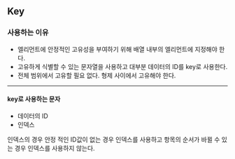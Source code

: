 ## Key

### 사용하는 이유

- 엘리먼트에 안정적인 고유성을 부여하기 위해 배열 내부의 엘리먼트에 지정해야 한다.
- 고유하게 식별할 수 있는 문자열을 사용하고 대부분 데이터의 ID를 key로 사용한다.
- 전체 범위에서 고유할 필요 없다. 형제 사이에서 고유해야 한다.

---

#### key로 사용하는 문자

- 데이터의 ID
- 인덱스

인덱스의 경우 안정 적인 ID값이 없는 경우 인덱스를 사용하고
항목의 순서가 바뀔 수 있는 경우 인덱스를 사용하지 않는다.
